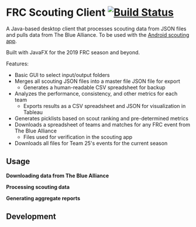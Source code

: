 # FRC Scouting Client [![Build Status](https://travis-ci.com/RaiderRobotix/Scouting-Client-FX.svg?token=o8AnHy8tPTpEiAQq4tFv&branch=master)](https://travis-ci.com/RaiderRobotix/Scouting-Client-FX)

A Java-based desktop client that processes scouting data from JSON files and pulls data from The Blue Alliance. To be used with the [Android scouting app](https://github.com/spencerng/Scouting-App).

Built with JavaFX for the 2019 FRC season and beyond.

Features:
 
 * Basic GUI to select input/output folders
 * Merges all scouting JSON files into a master file JSON file for export
   * Generates a human-readable CSV spreadsheet for backup
 * Analyzes the performance, consistency, and other metrics for each team
   * Exports results as a CSV spreadsheet and JSON for visualization in Tableau
 * Generates picklists based on scout ranking and pre-determined metrics
 * Downloads a spreadsheet of teams and matches for any FRC event from The Blue Alliance
   * Files used for verification in the scouting app
 * Downloads all files for Team 25's events for the current season

 
## Usage

**Downloading data from The Blue Alliance**


**Processing scouting data**


**Generating aggregate reports**

## Development